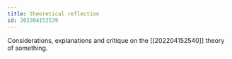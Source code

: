 ```yaml
---
title: theoretical reflection
id: 202204152539
---
```


Considerations, explanations and critique on the [[202204152540]] theory of something.
